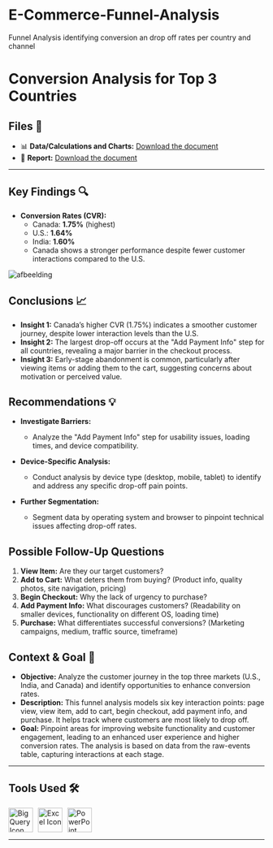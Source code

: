 # E-Commerce-Funnel-Analysis
Funnel Analysis identifying conversion an drop off rates per country and channel
# Conversion Analysis for Top 3 Countries

## Files 📂
- 📊 **Data/Calculations and Charts:** [Download the document](Funnel%20Analysis_Project_Neeltje.xlsx)
- 📑 **Report:** [Download the document](Funnel%20analysis%20Neeltje.pdf)

---

## Key Findings 🔍

- **Conversion Rates (CVR):**
    - Canada: **1.75%** (highest)
    - U.S.: **1.64%**
    - India: **1.60%**
    - Canada shows a stronger performance despite fewer customer interactions compared to the U.S.
      
      
![afbeelding](https://github.com/user-attachments/assets/87ad4071-ccc8-4906-8937-e959421dd5f7)


## Conclusions 📈

- **Insight 1:** Canada’s higher CVR (1.75%) indicates a smoother customer journey, despite lower interaction levels than the U.S.
- **Insight 2:** The largest drop-off occurs at the "Add Payment Info" step for all countries, revealing a major barrier in the checkout process.
- **Insight 3:** Early-stage abandonment is common, particularly after viewing items or adding them to the cart, suggesting concerns about motivation or perceived value.

## Recommendations 💡

- **Investigate Barriers:**
    - Analyze the "Add Payment Info" step for usability issues, loading times, and device compatibility.

- **Device-Specific Analysis:**
    - Conduct analysis by device type (desktop, mobile, tablet) to identify and address any specific drop-off pain points.

- **Further Segmentation:**
    - Segment data by operating system and browser to pinpoint technical issues affecting drop-off rates.

## Possible Follow-Up Questions
1. **View Item:** Are they our target customers?
2. **Add to Cart:** What deters them from buying? (Product info, quality photos, site navigation, pricing)
3. **Begin Checkout:** Why the lack of urgency to purchase?
4. **Add Payment Info:** What discourages customers? (Readability on smaller devices, functionality on different OS, loading time)
5. **Purchase:** What differentiates successful conversions? (Marketing campaigns, medium, traffic source, timeframe)

## Context & Goal 🎯
- **Objective:** Analyze the customer journey in the top three markets (U.S., India, and Canada) and identify opportunities to enhance conversion rates.
- **Description:** This funnel analysis models six key interaction points: page view, view item, add to cart, begin checkout, add payment info, and purchase. It helps track where customers are most likely to drop off.
- **Goal:** Pinpoint areas for improving website functionality and customer engagement, leading to an enhanced user experience and higher conversion rates. The analysis is based on data from the raw-events table, capturing interactions at each stage.
---
## Tools Used 🛠️
<p style="display: flex; align-items: center;">
    <img src="https://github.com/user-attachments/assets/47bf5a3a-d274-4387-841e-c6dd90d3cda6" alt="Big Query Icon" style="width: 48px; height: 48px; margin-right: 10px;"/>
    <img src="https://img.icons8.com/color/48/000000/microsoft-excel-2019.png" alt="Excel Icon" style="width: 48px; height: 48px; margin-right: 10px;"/>
    <img src="https://img.icons8.com/color/48/000000/microsoft-powerpoint-2019.png" alt="PowerPoint Icon" style="width: 48px; height: 48px; margin-right: 10px;"/>
</p>

---
